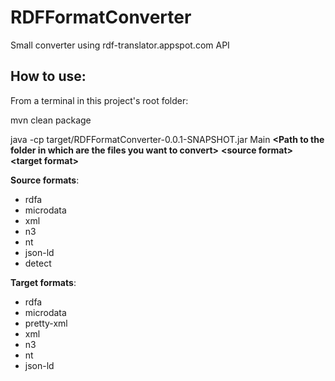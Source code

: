 # RDFFormatConverter
Small converter using rdf-translator.appspot.com API

## How to use:

From a terminal in this project's root folder:

mvn clean package

java -cp target/RDFFormatConverter-0.0.1-SNAPSHOT.jar Main **\<Path to the folder in which are the files you want to convert\>** **\<source format\>** **\<target format\>**

**Source formats**: 
  * rdfa 
  * microdata
  * xml
  * n3
  * nt
  * json-ld
  * detect
  
**Target formats**: 
  * rdfa 
  * microdata
  * pretty-xml
  * xml
  * n3
  * nt
  * json-ld
